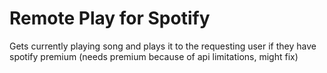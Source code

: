 # Remote Play for Spotify
Gets currently playing song and plays it to the requesting user if they have spotify premium (needs premium because of api limitations, might fix)

